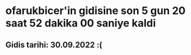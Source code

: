 # ofarukbicer'in gidisine son 5 gun 20 saat 52 dakika 00 saniye kaldi

## Gidis tarihi: 30.09.2022 :(
